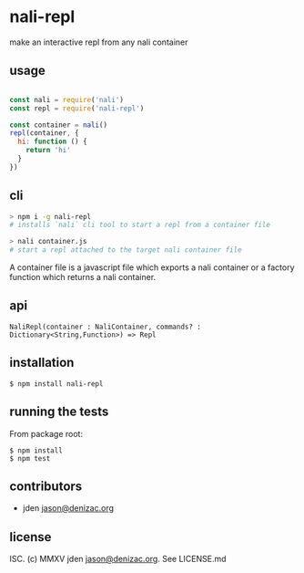 # nali-repl
make an interactive repl from any nali container

## usage

```js

const nali = require('nali')
const repl = require('nali-repl')

const container = nali()
repl(container, {
  hi: function () {
    return 'hi'
  }
})

```

## cli
```sh
> npm i -g nali-repl
# installs `nali` cli tool to start a repl from a container file

> nali container.js
# start a repl attached to the target nali container file
```

A container file is a javascript file which exports a nali container
or a factory function which returns a nali container.


## api
`NaliRepl(container : NaliContainer, commands? : Dictionary<String,Function>) => Repl`

## installation

    $ npm install nali-repl


## running the tests

From package root:

    $ npm install
    $ npm test


## contributors

- jden <jason@denizac.org>


## license

ISC. (c) MMXV jden <jason@denizac.org>. See LICENSE.md
